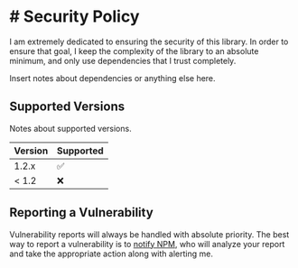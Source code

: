 # # Security Policy

I am extremely dedicated to ensuring the security of this library. In order to
ensure that goal, I keep the complexity of the library to an absolute minimum,
and only use dependencies that I trust completely.

Insert notes about dependencies or anything else here.

## Supported Versions

Notes about supported versions.

| Version | Supported          |
| ------- | ------------------ |
| 1.2.x   | :white_check_mark: |
| < 1.2   | :x:                |

## Reporting a Vulnerability

Vulnerability reports will always be handled with absolute priority. The best
way to report a vulnerability is to
[notify NPM](https://www.npmjs.com/advisories/report?package=PACKAGE_NAME), who
will analyze your report and take the appropriate action along with alerting me.
